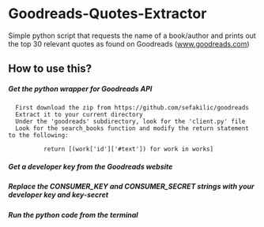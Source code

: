 # Goodreads-Quotes-Extractor
Simple python script that requests the name of a book/author and prints out the top 30 relevant quotes as found on Goodreads (www.goodreads.com)

## How to use this?

##### Get the python wrapper for Goodreads API
      First download the zip from https://github.com/sefakilic/goodreads 
      Extract it to your current directory
      Under the 'goodreads' subdirectory, look for the 'client.py' file
      Look for the search_books function and modify the return statement to the following:

              return [(work['id']['#text']) for work in works]
      
##### Get a developer key from the Goodreads website

##### Replace the CONSUMER_KEY and CONSUMER_SECRET strings with your developer key and key-secret

##### Run the python code from the terminal
  
